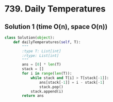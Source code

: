 # 739. Daily Temperatures

## Solution 1 (time O(n), space O(n))

```python
class Solution(object):
    def dailyTemperatures(self, T):
        """
        :type T: List[int]
        :rtype: List[int]
        """
        ans = [0] * len(T)
        stack = []
        for i in range(len(T)):
            while stack and T[i] > T[stack[-1]]:
                ans[stack[-1]] = i - stack[-1]
                stack.pop()
            stack.append(i)
        return ans
```
